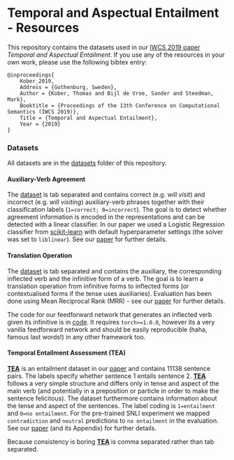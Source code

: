 # Temporal and Aspectual Entailment - Resources #

This repository contains the datasets used in our [IWCS 2019 paper](https://github.com/tttthomasssss/iwcs2019/blob/master/TemporalAndAspectualEntailment.pdf) _Temporal and Aspectual Entailment_. If you use any of the resources in your own work, please use the following bibtex entry:

```
@inproceedings{
	Kober_2019,
	Address = {Gothenburg, Sweden},
	Author = {Kober, Thomas and Bijl de Vroe, Sander and Steedman, Mark},
	Booktitle = {Proceedings of the 13th Conference on Computational Semantics (IWCS 2019)},
	Title = {Temporal and Aspectual Entailment},
	Year = {2019}
}
```

### Datasets ###

All datasets are in the [datasets](https://github.com/tttthomasssss/iwcs2019/tree/master/datasets) folder of this repository.

#### Auxiliary-Verb Agreement ####

The [dataset](https://github.com/tttthomasssss/iwcs2019/blob/master/datasets/aux_verb_agreement.txt) is tab separated and contains correct (e.g. _will visit_) and incorrect (e.g. _will visiting_) auxiliary-verb phrases together with their classification labels (`1=correct; 0=incorrect`). The goal is to detect whether agreement information is encoded in the representations and can be detected with a linear classifier. In our paper we used a Logistic Regression classifier from [scikit-learn](https://scikit-learn.org/stable/modules/generated/sklearn.linear_model.LogisticRegression.html#sklearn-linear-model-logisticregression) with default hyperparameter settings (the solver was set to `liblinear`). See our [paper]((https://github.com/tttthomasssss/iwcs2019/blob/master/TemporalAndAspectualEntailment.pdf)) for further details.

#### Translation Operation ####

The [dataset](https://github.com/tttthomasssss/iwcs2019/blob/master/datasets/translation_operation.txt) is tab separated and contains the auxiliary, the corresponding inflected verb and the infinitive form of a verb. The goal is to learn a translation operation from infinitive forms to inflected forms (or contextualised forms if the tense uses auxiliaries). Evaluation has been done using Mean Reciprocal Rank (MRR) - see our [paper]((https://github.com/tttthomasssss/iwcs2019/blob/master/TemporalAndAspectualEntailment.pdf)) for further details.

The code for our feedforward network that generates an inflected verb given its infinitive is in [code](https://github.com/tttthomasssss/iwcs2019/tree/master/code). It requires `torch>=1.0.0`, however its a very vanilla feedforward network and should be easily reproducible (haha, famous last words!) in any other framework too.

#### Temporal Entailment Assessment (TEA) ####

**[TEA](https://github.com/tttthomasssss/iwcs2019/blob/master/datasets/TEA.txt)** is an entailment dataset in our [paper]((https://github.com/tttthomasssss/iwcs2019/blob/master/TemporalAndAspectualEntailment.pdf)) and contains 11138 sentence pairs. The labels specify whether sentence 1 entails sentence 2. **[TEA](https://github.com/tttthomasssss/iwcs2019/blob/master/datasets/TEA.txt)** follows a very simple structure and differs only in tense and aspect of the main verb (and potentially in a preposition or particle in order to make the sentence felicitous). The dataset furthermore contains information about the tense and aspect of the sentences. The label coding is `1=entailment` and `0=no entailment`. For the pre-trained SNLI experiment we mapped `contradiction` and `neutral` predictions to `no entailment` in the evaluation.  See our [paper]((https://github.com/tttthomasssss/iwcs2019/blob/master/TemporalAndAspectualEntailment.pdf)) (and its Appendix) for further details.

Because consistency is boring **[TEA](https://github.com/tttthomasssss/iwcs2019/blob/master/datasets/TEA.txt)** is comma separated rather than tab separated.